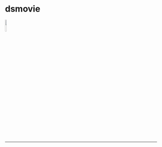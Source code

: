 # dsmovie


<div align="left">
<img  width="10%" src="https://flagicons.lipis.dev/flags/4x3/es.svg" /></td>
</div>

<hr/>



<br/>



<br/>
